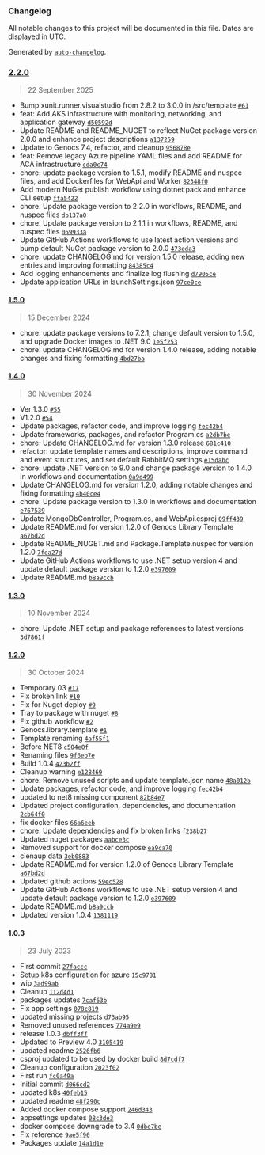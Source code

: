 ### Changelog

All notable changes to this project will be documented in this file. Dates are displayed in UTC.

Generated by [`auto-changelog`](https://github.com/CookPete/auto-changelog).

### [2.2.0](https://github.com/Genocs/genocs-library-template/compare/1.5.0...2.2.0)

> 22 September 2025

- Bump xunit.runner.visualstudio from 2.8.2 to 3.0.0 in /src/template [`#61`](https://github.com/Genocs/genocs-library-template/pull/61)
- feat: Add AKS infrastructure with monitoring, networking, and application gateway [`d50592d`](https://github.com/Genocs/genocs-library-template/commit/d50592d1528814d1df28cf11226a10d5d92869d5)
- Update README and README_NUGET to reflect NuGet package version 2.0.0 and enhance project descriptions [`a137259`](https://github.com/Genocs/genocs-library-template/commit/a1372592cf92ed79879b1db3d4e84f03e76f9d67)
- Update to Genocs 7.4, refactor, and cleanup [`956878e`](https://github.com/Genocs/genocs-library-template/commit/956878efbbc1478a5184731a47b845e3c5298239)
- feat: Remove legacy Azure pipeline YAML files and add README for ACA infrastructure [`cda0c74`](https://github.com/Genocs/genocs-library-template/commit/cda0c741b1660b34004bfc1f1a8b3ddcc9625ff9)
- chore: update package version to 1.5.1, modify README and nuspec files, and add Dockerfiles for WebApi and Worker [`82348f0`](https://github.com/Genocs/genocs-library-template/commit/82348f0037d75852473cb37be710f9e94c6798ab)
- Add modern NuGet publish workflow using dotnet pack and enhance CLI setup [`ffa5422`](https://github.com/Genocs/genocs-library-template/commit/ffa5422a65c9a0b44344615d755ad8265fdbad7e)
- chore: Update package version to 2.2.0 in workflows, README, and nuspec files [`db137a0`](https://github.com/Genocs/genocs-library-template/commit/db137a02e60dad99f900305e231010bf267283fc)
- chore: Update package version to 2.1.1 in workflows, README, and nuspec files [`069933a`](https://github.com/Genocs/genocs-library-template/commit/069933a43d4c6743d8a5b7f102e8a063b1c1f2c5)
- Update GitHub Actions workflows to use latest action versions and bump default NuGet package version to 2.0.0 [`473eda3`](https://github.com/Genocs/genocs-library-template/commit/473eda32a9143c2aabacb637810c023a82df6119)
- chore: update CHANGELOG.md for version 1.5.0 release, adding new entries and improving formatting [`84385c4`](https://github.com/Genocs/genocs-library-template/commit/84385c44a687af5edf4c8a1d6566f6480eedc795)
- Add logging enhancements and finalize log flushing [`d7905ce`](https://github.com/Genocs/genocs-library-template/commit/d7905ce29756e5a75664a6b9b6f27737939a54d9)
- Update application URLs in launchSettings.json [`97ce0ce`](https://github.com/Genocs/genocs-library-template/commit/97ce0ceb7dd7c25506835df10a0f2a4fda1689f8)

#### [1.5.0](https://github.com/Genocs/genocs-library-template/compare/1.4.0...1.5.0)

> 15 December 2024

- chore: update package versions to 7.2.1, change default version to 1.5.0, and upgrade Docker images to .NET 9.0 [`1e5f253`](https://github.com/Genocs/genocs-library-template/commit/1e5f253e10850c9e0edf26ab17237173a6d44996)
- chore: update CHANGELOG.md for version 1.4.0 release, adding notable changes and fixing formatting [`4bd27ba`](https://github.com/Genocs/genocs-library-template/commit/4bd27bad2b60808c135cbaf0c7d64e64f39e2e37)

#### [1.4.0](https://github.com/Genocs/genocs-library-template/compare/1.3.0...1.4.0)

> 30 November 2024

- Ver 1.3.0 [`#55`](https://github.com/Genocs/genocs-library-template/pull/55)
- V1.2.0 [`#54`](https://github.com/Genocs/genocs-library-template/pull/54)
- Update packages, refactor code, and improve logging [`fec42b4`](https://github.com/Genocs/genocs-library-template/commit/fec42b4c1297e8572bcc5f84725e0d7b9b6a93fa)
- Update frameworks, packages, and refactor Program.cs [`a2db7be`](https://github.com/Genocs/genocs-library-template/commit/a2db7be6b20c9f303b0daef083864cc59bc2b2f4)
- chore: Update CHANGELOG.md for version 1.3.0 release [`681c410`](https://github.com/Genocs/genocs-library-template/commit/681c410d8815fa4701508b0d53db46f24bbbfdff)
- refactor: update template names and descriptions, improve command and event structures, and set default RabbitMQ settings [`e15dabc`](https://github.com/Genocs/genocs-library-template/commit/e15dabcc017168e0bf6a99323b70b69566262282)
- chore: update .NET version to 9.0 and change package version to 1.4.0 in workflows and documentation [`0a9d499`](https://github.com/Genocs/genocs-library-template/commit/0a9d49957cf9c3b348ecdc28e61e84fe27489205)
- Update CHANGELOG.md for version 1.2.0, adding notable changes and fixing formatting [`4b40ce4`](https://github.com/Genocs/genocs-library-template/commit/4b40ce476cb7c4f5658165a061bf0954a1403622)
- chore: Update package version to 1.3.0 in workflows and documentation [`e767539`](https://github.com/Genocs/genocs-library-template/commit/e76753989f7fcc094f58c000318880c6adce8adc)
- Update MongoDbController, Program.cs, and WebApi.csproj [`09ff439`](https://github.com/Genocs/genocs-library-template/commit/09ff4398688b83eaf6240870e9753725890d950b)
- Update README.md for version 1.2.0 of Genocs Library Template [`a67bd2d`](https://github.com/Genocs/genocs-library-template/commit/a67bd2d82fa3dd5ffa616137013a5c4fe3800b87)
- Update README_NUGET.md and Package.Template.nuspec for version 1.2.0 [`7fea27d`](https://github.com/Genocs/genocs-library-template/commit/7fea27d483ef511f7e53bf41a9d26f8162b92d18)
- Update GitHub Actions workflows to use .NET setup version 4 and update default package version to 1.2.0 [`e397609`](https://github.com/Genocs/genocs-library-template/commit/e39760998d26e1ce87d6a8f2893d46daa9606671)
- Update README.md [`b8a9ccb`](https://github.com/Genocs/genocs-library-template/commit/b8a9ccb73dc8496b7fe1be8a91828bd899141c67)

#### [1.3.0](https://github.com/Genocs/genocs-library-template/compare/1.2.0...1.3.0)

> 10 November 2024

- chore: Update .NET setup and package references to latest versions [`3d7861f`](https://github.com/Genocs/genocs-library-template/commit/3d7861fa7a1db78cc0b85a852f4f76bde5e16679)

#### [1.2.0](https://github.com/Genocs/genocs-library-template/compare/1.0.3...1.2.0)

> 30 October 2024

- Temporary 03 [`#17`](https://github.com/Genocs/genocs-library-template/pull/17)
- Fix broken link [`#10`](https://github.com/Genocs/genocs-library-template/pull/10)
- Fix for Nuget deploy [`#9`](https://github.com/Genocs/genocs-library-template/pull/9)
- Tray to package with nuget [`#8`](https://github.com/Genocs/genocs-library-template/pull/8)
- Fix github workflow [`#2`](https://github.com/Genocs/genocs-library-template/pull/2)
- Genocs.library.template [`#1`](https://github.com/Genocs/genocs-library-template/pull/1)
- Template renaming [`4af55f1`](https://github.com/Genocs/genocs-library-template/commit/4af55f11cc15f1f9719f01b6fd793c09a7fb8820)
- Before NET8 [`c504e0f`](https://github.com/Genocs/genocs-library-template/commit/c504e0f77b82b7c25679a151a0097f82329c6ddc)
- Renaming files [`9f6eb7e`](https://github.com/Genocs/genocs-library-template/commit/9f6eb7ed40b76cf0581c9f0281368410746e97c7)
- Build 1.0.4 [`423b2ff`](https://github.com/Genocs/genocs-library-template/commit/423b2ff1e5ebe4110bfc9e2c62a7386fc717d038)
- Cleanup warning [`e128469`](https://github.com/Genocs/genocs-library-template/commit/e12846936aa66cbde9692c02f92eb747b7846e37)
- chore: Remove unused scripts and update template.json name [`48a012b`](https://github.com/Genocs/genocs-library-template/commit/48a012ba06055cb60cb8b4449db8a42d6a2ad3a9)
- Update packages, refactor code, and improve logging [`fec42b4`](https://github.com/Genocs/genocs-library-template/commit/fec42b4c1297e8572bcc5f84725e0d7b9b6a93fa)
- updated to net8 missing component [`82b84e7`](https://github.com/Genocs/genocs-library-template/commit/82b84e74a100a105d1999b04d08573cd94fe55eb)
- Updated project configuration, dependencies, and documentation [`2cb64f0`](https://github.com/Genocs/genocs-library-template/commit/2cb64f057af8a4fd7f0a37643f3c889b37c0aeed)
- fix docker files [`66a6eeb`](https://github.com/Genocs/genocs-library-template/commit/66a6eebf331fe2e982bb4df020c9aeb7683df4d3)
- chore: Update dependencies and fix broken links [`f238b27`](https://github.com/Genocs/genocs-library-template/commit/f238b27f9bb3036af902b3a30942b5be948a8f86)
- Updated nuget packages [`aabce3c`](https://github.com/Genocs/genocs-library-template/commit/aabce3c7018f284ed813cf8b39db1537e39938be)
- Removed support for docker compose [`ea9ca70`](https://github.com/Genocs/genocs-library-template/commit/ea9ca70f863013cc0cbc247ee52000e3794440ab)
- clenaup data [`3eb0883`](https://github.com/Genocs/genocs-library-template/commit/3eb08831ba75b1f745498e49ba356d35b21e1ceb)
- Update README.md for version 1.2.0 of Genocs Library Template [`a67bd2d`](https://github.com/Genocs/genocs-library-template/commit/a67bd2d82fa3dd5ffa616137013a5c4fe3800b87)
- Updated github actions [`59ec528`](https://github.com/Genocs/genocs-library-template/commit/59ec528b1398b08d22b8d2d628dc991261149480)
- Update GitHub Actions workflows to use .NET setup version 4 and update default package version to 1.2.0 [`e397609`](https://github.com/Genocs/genocs-library-template/commit/e39760998d26e1ce87d6a8f2893d46daa9606671)
- Update README.md [`b8a9ccb`](https://github.com/Genocs/genocs-library-template/commit/b8a9ccb73dc8496b7fe1be8a91828bd899141c67)
- Updated version 1.0.4 [`1381119`](https://github.com/Genocs/genocs-library-template/commit/1381119aa9ba2daa15bcd285bfb27b812b0500dd)

#### 1.0.3

> 23 July 2023

- First commit [`27faccc`](https://github.com/Genocs/genocs-library-template/commit/27faccce4f0d32f1e019a6e9aaa5c8f5568d27db)
- Setup k8s configuration for azure [`15c9781`](https://github.com/Genocs/genocs-library-template/commit/15c97817d9dd481c87ff778b4fbb82444c91e7f6)
- wip [`3ad99ab`](https://github.com/Genocs/genocs-library-template/commit/3ad99abaaeeb68e9ceabb44721f63d93d41e9bb6)
- Cleanup [`112d4d1`](https://github.com/Genocs/genocs-library-template/commit/112d4d10f920d3b6692edf4ca0e4aa51677b4cc2)
- packages updates [`7caf63b`](https://github.com/Genocs/genocs-library-template/commit/7caf63b0f7f93fae558258f04053ecab866eec8a)
- Fix app settings [`078c819`](https://github.com/Genocs/genocs-library-template/commit/078c81978f5ce4ebdf18e815600e92d72b219cf7)
- updated missing projects [`d73ab95`](https://github.com/Genocs/genocs-library-template/commit/d73ab956f19a62bc0c9c6360a1e6c92956b13351)
- Removed unused references [`774a9e9`](https://github.com/Genocs/genocs-library-template/commit/774a9e9a3040cd5860bec87313c1c2678775cfa9)
- release 1.0.3 [`dbff3ff`](https://github.com/Genocs/genocs-library-template/commit/dbff3ff07458d8cac62070ab1e1d702cda207583)
- Updated to Preview 4.0 [`3105419`](https://github.com/Genocs/genocs-library-template/commit/31054194380937fcc403740554d1005a768da5fc)
- updated readme [`2526fb6`](https://github.com/Genocs/genocs-library-template/commit/2526fb6ced352cb3c57645d7f4f6a037940e06ed)
- csproj updated to be used by docker build [`8d7cdf7`](https://github.com/Genocs/genocs-library-template/commit/8d7cdf75ff06d93737a98f00c7a0253067487dc2)
- Cleanup configuration [`2023f02`](https://github.com/Genocs/genocs-library-template/commit/2023f0255d6db0fd79475daff1ab75c75a3ed96a)
- First run [`fc0a49a`](https://github.com/Genocs/genocs-library-template/commit/fc0a49a41878c71b8a6b796d0d7be8a421628446)
- Initial commit [`d066cd2`](https://github.com/Genocs/genocs-library-template/commit/d066cd2c50a0e201e92c68dfbeeb0aeca87a4e43)
- updated k8s [`40feb15`](https://github.com/Genocs/genocs-library-template/commit/40feb15c535470e2215b843370fcd81e847d7f66)
- updated readme [`48f290c`](https://github.com/Genocs/genocs-library-template/commit/48f290c597b8ebf0ef0bb16c4a548d5b0a28acc2)
- Added docker compose support [`246d343`](https://github.com/Genocs/genocs-library-template/commit/246d343c463c2cc9fb2b8e9dc471d88fefb6f63d)
- appsettings updates [`08c3de3`](https://github.com/Genocs/genocs-library-template/commit/08c3de35850d95d7fee51a4208cefcb6a10b294d)
- docker compose downgrade to 3.4 [`0dbe7be`](https://github.com/Genocs/genocs-library-template/commit/0dbe7be712726a93e67daebb8193e09a0890d104)
- Fix reference [`9ae5f96`](https://github.com/Genocs/genocs-library-template/commit/9ae5f96cf89e0d85b985d435110bc9b6f4f0074e)
- Packages update [`14a1d1e`](https://github.com/Genocs/genocs-library-template/commit/14a1d1ef07b7a6ca1c9532852f10dd2834777825)
